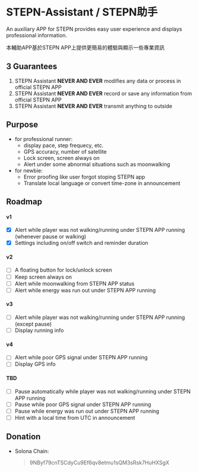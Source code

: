 # STEPN-Assistant / STEPN助手
An auxiliary APP for STEPN provides easy user experience and displays professional information.

本輔助APP基於STEPN APP上提供更簡易的體驗與顯示一些專業資訊

## 3 Guarantees
1. STEPN Assistant **NEVER AND EVER** modifies any data or process in official STEPN APP
2. STEPN Assistant **NEVER AND EVER** record or save any information from official STEPN APP
3. STEPN Assistant **NEVER AND EVER** transmit anything to outside

## Purpose
- for professional runner:
  - display pace, step frequecy, etc.
  - GPS accuracy, number of satellite
  - Lock screen, screen always on
  - Alert under some abnormal situations such as moonwalking
- for newbie:
  - Error proofing like user forgot stoping STEPN app
  - Translate local language or convert time-zone in announcement

## Roadmap
#### v1
  - [x] Alert while player was not walking/running under STEPN APP running (whenever pause or walking)
  - [x] Settings including on/off switch and reminder duration
#### v2
  - [ ] A floating button for lock/unlock screen
  - [ ] Keep screen always on
  - [ ] Alert while moonwalking from STEPN APP status
  - [ ] Alert while energy was run out under STEPN APP running
#### v3
  - [ ] Alert while player was not walking/running under STEPN APP running (except pause)
  - [ ] Display running info
#### v4
  - [ ] Alert while poor GPS signal under STEPN APP running
  - [ ] Display GPS info
#### TBD
  - [ ] Pause automatically while player was not walking/running under STEPN APP running
  - [ ] Pause while poor GPS signal under STEPN APP running
  - [ ] Pause while energy was run out under STEPN APP running
  - [ ] Hint with a local time from UTC in announcement

## Donation
- Solona Chain:
  > 9NByf79cnTSCdyCu9Ef6qv8etmu1sQM3sRsk7HuHXSgX
